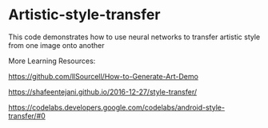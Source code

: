 # Artistic-style-transfer
This code demonstrates how to use neural networks to transfer artistic style from one image onto another

More Learning Resources:

https://github.com/llSourcell/How-to-Generate-Art-Demo

https://shafeentejani.github.io/2016-12-27/style-transfer/

https://codelabs.developers.google.com/codelabs/android-style-transfer/#0

